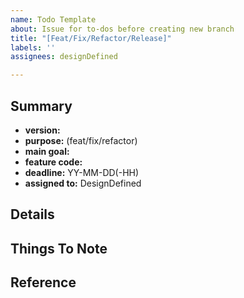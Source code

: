 ```yaml
---
name: Todo Template
about: Issue for to-dos before creating new branch
title: "[Feat/Fix/Refactor/Release]"
labels: ''
assignees: designDefined

---
```


## Summary
- __version:__
- __purpose:__ (feat/fix/refactor)
- __main goal:__
- __feature code:__
- __deadline:__ YY-MM-DD(-HH)
- __assigned to:__ DesignDefined

## Details

## Things To Note

## Reference
